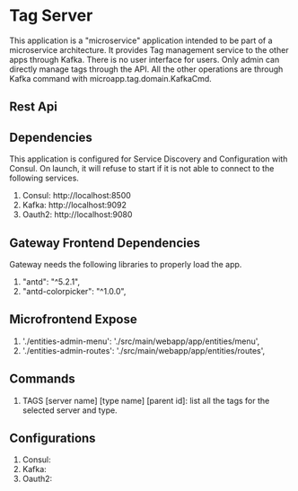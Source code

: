 # Tag Server

This application is a "microservice" application intended to be part of a microservice architecture.
It provides Tag management service to the other apps through Kafka. There is no user interface for users.
Only admin can directly manage tags through the API. All the other operations are through Kafka command with microapp.tag.domain.KafkaCmd.

## Rest Api

## Dependencies

This application is configured for Service Discovery and Configuration with Consul.
On launch, it will refuse to start if it is not able to connect to the following services.

1. Consul: http://localhost:8500
2. Kafka: http://localhost:9092
3. Oauth2: http://localhost:9080

## Gateway Frontend Dependencies

Gateway needs the following libraries to properly load the app.

1. "antd": "^5.2.1",
2. "antd-colorpicker": "^1.0.0",

## Microfrontend Expose

1. './entities-admin-menu': './src/main/webapp/app/entities/menu',
2. './entities-admin-routes': './src/main/webapp/app/entities/routes',

## Commands

1. TAGS [server name] [type name] [parent id]: list all the tags for the selected server and type.

## Configurations

1. Consul:
2. Kafka:
3. Oauth2:

